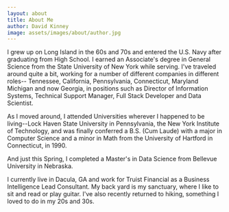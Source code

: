 ```yaml
---
layout: about
title: About Me
author: David Kinney
image: assets/images/about/author.jpg
---
```


I grew up on Long Island in the 60s and 70s and entered the U.S. Navy after graduating from High School.
I earned an Associate's degree in General Science from the State University of New York while serving.
I've traveled around quite a bit, working for a number of different companies in different roles--
Tennessee, California, Pennsylvania, Connecticut, Maryland Michigan and now Georgia, in positions such
as Director of Information Systems, Technical Support Manager, Full Stack Developer and Data Scientist.

As I moved around, I attended Universities wherever I happened to be living--Lock Haven State University
in Pennsylvania, the New York Institute of Technology, and was finally conferred a B.S. (Cum Laude)
with a major in Computer Science and a minor in Math from the University of Hartford in Connecticut, in 1990.

And just this Spring, I completed a Master's in Data Science from Bellevue University in Nebraska.

I currently live in Dacula, GA and work for Truist Financial as a Business Intelligence Lead Consultant.
My back yard is my sanctuary, where I like to sit and read or play guitar. I've also recently returned
to hiking, something I loved to do in my 20s and 30s.
